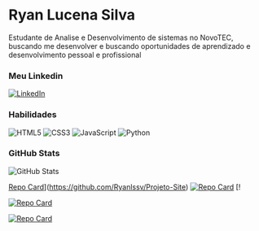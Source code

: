# Ryan Lucena Silva

Estudante de Analise e Desenvolvimento de sistemas no NovoTEC, buscando me desenvolver e buscando oportunidades de aprendizado e desenvolvimento pessoal e profissional
### Meu Linkedin

[![LinkedIn](https://img.shields.io/badge/-LinkedIn-000?style=for-the-badge&logo=linkedin&logoColor=30A3DC)](https://www.linkedin.com/in/ryan-lucena-silva-a19024202/)

### Habilidades

![HTML5](https://img.shields.io/badge/HTML5-E34F26?style=for-the-badge&logo=html5&logoColor=white)
![CSS3](https://img.shields.io/badge/CSS3-000?style=for-the-badge&logo=css3&logoColor=E94D5F)
![JavaScript](https://img.shields.io/badge/JavaScript-F7DF1E?style=for-the-badge&logo=javascript&logoColor=black)
![Python](https://img.shields.io/badge/python-3670A0?style=for-the-badge&logo=python&logoColor=ffdd54)


### GitHub Stats

![GitHub Stats](https://github-readme-stats.vercel.app/api?username=Ryanlssv&theme=transparent&bg_color=000&border_color=FF0000&show_icons=true&icon_color=30A3DC&title_color=FF0000&text_color=FFF)

[Repo Card](https://github-readme-stats.vercel.app/api/pin/?username=Ryanlssv&repo=Projeto-site&bg_color=000&border_color=FF0000&show_icons=true&icon_color=30A3DC&title_color=FF0000&text_color=FFF)](https://github.com/Ryanlssv/Projeto-Site)
[![Repo Card](https://github-readme-stats.vercel.app/api/pin/?username=Ryanlssv&repo=Curso.novotec&bg_color=000&border_color=FF0000&show_icons=true&icon_color=30A3DC&title_color=FF0000&text_color=FFF)](https://github.com/Ryanlssv/Curso.novotec) [!


[![Repo Card](https://github-readme-stats.vercel.app/api/pin/?username=Ryanlssv&repo=Projetos-E-Praticas&bg_color=000&border_color=FF0000&show_icons=true&icon_color=30A3DC&title_color=FF0000&text_color=FFF)](https://github.com/Ryanlssv/Html-Projetos)

[![Repo Card](https://github-readme-stats.vercel.app/api/pin/?username=Ryanlssv&repo=Classificacao-o-De-Heroi-com-JS&bg_color=000&border_color=FF0000&show_icons=true&icon_color=30A3DC&title_color=FF0000&text_color=FFF)](https://github.com/Ryanlssv/Classificacao-o-De-Heroi-com-JS)


